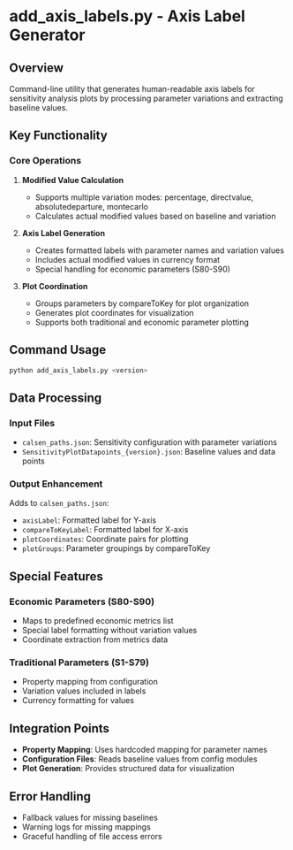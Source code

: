 # add_axis_labels.py - Axis Label Generator

## Overview
Command-line utility that generates human-readable axis labels for sensitivity analysis plots by processing parameter variations and extracting baseline values.

## Key Functionality

### Core Operations

1. **Modified Value Calculation**
   - Supports multiple variation modes: percentage, directvalue, absolutedeparture, montecarlo
   - Calculates actual modified values based on baseline and variation

2. **Axis Label Generation**
   - Creates formatted labels with parameter names and variation values
   - Includes actual modified values in currency format
   - Special handling for economic parameters (S80-S90)

3. **Plot Coordination**
   - Groups parameters by compareToKey for plot organization
   - Generates plot coordinates for visualization
   - Supports both traditional and economic parameter plotting

## Command Usage
```bash
python add_axis_labels.py <version>
```

## Data Processing

### Input Files
- `calsen_paths.json`: Sensitivity configuration with parameter variations
- `SensitivityPlotDatapoints_{version}.json`: Baseline values and data points

### Output Enhancement
Adds to `calsen_paths.json`:
- `axisLabel`: Formatted label for Y-axis
- `compareToKeyLabel`: Formatted label for X-axis
- `plotCoordinates`: Coordinate pairs for plotting
- `plotGroups`: Parameter groupings by compareToKey

## Special Features

### Economic Parameters (S80-S90)
- Maps to predefined economic metrics list
- Special label formatting without variation values
- Coordinate extraction from metrics data

### Traditional Parameters (S1-S79)
- Property mapping from configuration
- Variation values included in labels
- Currency formatting for values

## Integration Points

- **Property Mapping**: Uses hardcoded mapping for parameter names
- **Configuration Files**: Reads baseline values from config modules
- **Plot Generation**: Provides structured data for visualization

## Error Handling
- Fallback values for missing baselines
- Warning logs for missing mappings
- Graceful handling of file access errors